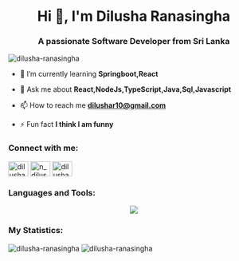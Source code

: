 <h1 align="center">Hi 👋, I'm Dilusha Ranasingha</h1>
<h3 align="center">A passionate Software Developer from Sri Lanka</h3>

<p align="left"> <img src="https://komarev.com/ghpvc/?username=dilusha-ranasingha&label=Profile%20views&color=0e75b6&style=flat" alt="dilusha-ranasingha" /> </p>

- 🌱 I’m currently learning **Springboot,React**

- 💬 Ask me about **React,NodeJs,TypeScript,Java,Sql,Javascript**

- 📫 How to reach me **dilushar10@gmail.com**

- ⚡ Fun fact **I think I am funny**

<h3 align="left">Connect with me:</h3>
<p align="left">
<a href="https://linkedin.com/in/dilusha-ranasingha-a27488305" target="blank"><img align="center" src="https://raw.githubusercontent.com/rahuldkjain/github-profile-readme-generator/master/src/images/icons/Social/linked-in-alt.svg" alt="dilusha-ranasingha-a27488305" height="30" width="40" /></a>
<a href="https://instagram.com/n_dilusha_" target="blank"><img align="center" src="https://raw.githubusercontent.com/rahuldkjain/github-profile-readme-generator/master/src/images/icons/Social/instagram.svg" alt="n_dilusha_" height="30" width="40" /></a>
  <a href="https://x.com/dilusharansnghe" target="blank">
  <img align="center" src="https://raw.githubusercontent.com/rahuldkjain/github-profile-readme-generator/master/src/images/icons/Social/twitter.svg" alt="dilusharansnghe" height="30" width="40" />
</a>

</p>

<h3 align="left">Languages and Tools:</h3>

<p align="center">
    <img src="https://skillicons.dev/icons?i=c,cpp,html,css,figma,git,java,js,docker,kotlin,androidstudio,mongodb,mysql,nodejs,express,php,postman,react,spring,materialui,tailwind,postgres,laravel" />
</p>


<h3 align="left">My Statistics:</h3>
<p align="left">
<img align="center" src="https://github-readme-stats.vercel.app/api?username=dilusha-ranasingha&show_icons=true&locale=en&theme=dark" alt="dilusha-ranasingha" /> <img align="center" src="https://github-readme-streak-stats.herokuapp.com/?user=dilusha-ranasingha&theme=dark" alt="dilusha-ranasingha" />
</p>
